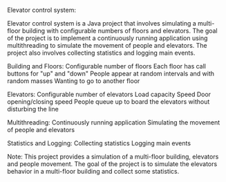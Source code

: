 Elevator control system:

Elevator control system is a Java project that involves simulating a multi-floor building with configurable numbers of floors and elevators. The goal of the project is to implement a continuously running application using multithreading to simulate the movement of people and elevators. The project also involves collecting statistics and logging main events.

Building and Floors:
Configurable number of floors
Each floor has call buttons for "up" and "down"
People appear at random intervals and with random masses
Wanting to go to another floor

Elevators:
Configurable number of elevators
Load capacity
Speed
Door opening/closing speed
People queue up to board the elevators without disturbing the line

Multithreading:
Continuously running application
Simulating the movement of people and elevators

Statistics and Logging:
Collecting statistics
Logging main events

Note:
This project provides a simulation of a multi-floor building, elevators and people movement. The goal of the project is to simulate the elevators behavior in a multi-floor building and collect some statistics.

